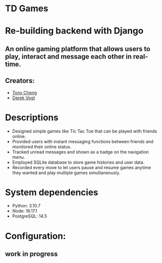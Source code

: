 # TD Games

# Re-building backend with Django

## An online gaming platform that allows users to play, interact and message each other in real-time.

## Creators:

- [Tony Cheng](https://github.com/TLCheng11)
- [Derek Vogt](https://github.com/derekvogt3)

# Descriptions

- Designed simple games like Tic Tac Toe that can be played with friends online.
- Provided users with instant messaging functions between friends and monitored their online status.
- Tracked unread messages and shown as a badge on the navigation menu.
- Employed SQLite database to store game histories and user data.
- Recorded every move to let users pause and resume games anytime they wanted and play multiple games simultaneously.

# System dependencies

- Python: 3.10.7
- Node: 16.17.1
- PostgreSQL: 14.5

# Configuration:

## work in progress
